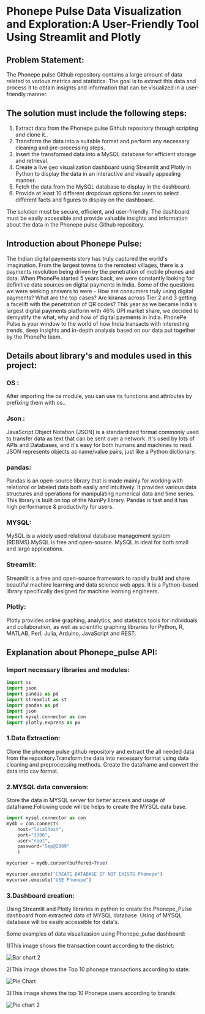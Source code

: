 # Phonepe Pulse Data Visualization and Exploration:A User-Friendly Tool Using Streamlit and Plotly
## Problem Statement:
   The Phonepe pulse Github repository contains a large amount of data related to
various metrics and statistics. The goal is to extract this data and process it to obtain
insights and information that can be visualized in a user-friendly manner.

## The solution must include the following steps:
1. Extract data from the Phonepe pulse Github repository through scripting and
clone it..
2. Transform the data into a suitable format and perform any necessary cleaning
and pre-processing steps.
3. Insert the transformed data into a MySQL database for efficient storage and
retrieval.
4. Create a live geo visualization dashboard using Streamlit and Plotly in Python
to display the data in an interactive and visually appealing manner.
5. Fetch the data from the MySQL database to display in the dashboard.
6. Provide at least 10 different dropdown options for users to select different
facts and figures to display on the dashboard.

The solution must be secure, efficient, and user-friendly. The dashboard must be
easily accessible and provide valuable insights and information about the data in the
Phonepe pulse Github repository.
## Introduction about Phonepe Pulse:
The Indian digital payments story has truly captured the world's imagination. From the largest towns to the remotest villages, there is a payments revolution being driven by the penetration of mobile phones and data.
When PhonePe started 5 years back, we were constantly looking for definitive data sources on digital payments in India. Some of the questions we were seeking answers to were - How are consumers truly using digital payments? What are the top cases? Are kiranas across Tier 2 and 3 getting a facelift with the penetration of QR codes?
This year as we became India's largest digital payments platform with 46% UPI market share, we decided to demystify the what, why and how of digital payments in India.
PhonePe Pulse is your window to the world of how India transacts with interesting trends, deep insights and in-depth analysis based on our data put together by the PhonePe team.

## Details about library's and modules used in this project:
### OS :
After importing the os module, you can use its functions and attributes by prefixing them with os.. 

### Json :
JavaScript Object Notation (JSON) is a standardized format commonly used to transfer data as text that can be sent over a network. It's used by lots of APIs and Databases, and it's easy for both humans and machines to read. JSON represents objects as name/value pairs, just like a Python dictionary.

### pandas:
Pandas is an open-source library that is made mainly for working with relational or labeled data both easily and intuitively. It provides various data structures and operations for manipulating numerical data and time series. This library is built on top of the NumPy library. Pandas is fast and it has high performance & productivity for users.
### MYSQL:
MySQL is a widely used relational database management system (RDBMS).MySQL is free and open-source.
MySQL is ideal for both small and large applications.
### Streamlit:
Streamlit is a free and open-source framework to rapidly build and share beautiful machine learning and data science web apps. It is a Python-based library specifically designed for machine learning engineers.

### Plotly:
Plotly provides online graphing, analytics, and statistics tools for individuals and collaboration, as well as scientific graphing libraries for Python, R, MATLAB, Perl, Julia, Arduino, JavaScript and REST.

## Explanation about Phonepe_pulse API:
### Import necessary libraries and modules:
~~~ python
import os
import json
import pandas as pd
import streamlit as st
import pandas as pd
import json
import mysql.connector as con
import plotly.express as px
~~~

### 1.Data Extraction:
Clone the phonepe pulse github repository and extract the all needed data from the repository.Transform the data into necessary format using data cleaning and preprocessing methods.
Create the dataframe and convert the data into csv format.

### 2.MYSQL data conversion:
Store the data in MYSQL server for better access and usage of dataframe.Following code will be helps to create the MYSQL data base.
~~~python
import mysql.connector as con
mydb = con.connect(
    host="localhost",
    port="3306",
    user="root",
    password="Sep@2809"
    )

mycursor = mydb.cursor(buffered=True)

mycursor.execute("CREATE DATABASE IF NOT EXISTS Phonepe")
mycursor.execute("USE Phonepe")
~~~

### 3.Dashboard creation:
Using Streamlit and Plotly libraries in python to create the Phonepe_Pulse dashboard from extracted data of MYSQL database.
Using of MYSQL database will be easily accessible for data's.

Some examples of data visualizasion using Phonepe_pulse dashboard:

1)This image shows the transaction count according to the district:

![Bar chart 2](https://github.com/dineshdilip2/Phonepe_pulse/assets/119442550/6b4aa49b-47fe-4a7a-8c86-76aac1e5411a)

2)This image shows the Top 10 phonepe transactions according to state:

![Pie Chart](https://github.com/dineshdilip2/Phonepe_pulse/assets/119442550/6ef8b83c-134e-4337-8d11-8f7166832ee6)

3)This image shows the top 10 Phonepe users according to brands:

![Pie chart 2](https://github.com/dineshdilip2/Phonepe_pulse/assets/119442550/211832c0-b1fc-4161-983c-93e1171f2d6d)






